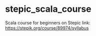 # stepic_scala_course
Scala course for beginners on Stepic
link: https://stepik.org/course/89974/syllabus
